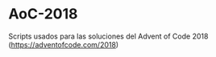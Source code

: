 # AoC-2018
Scripts usados para las soluciones del Advent of Code 2018 (https://adventofcode.com/2018)
